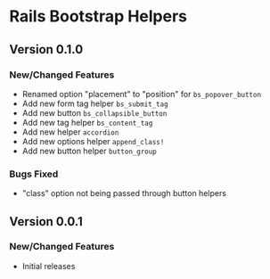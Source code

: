 # Rails Bootstrap Helpers

## Version 0.1.0

### New/Changed Features
* Renamed option "placement" to "position" for `bs_popover_button`
* Add new form tag helper `bs_submit_tag`
* Add new button `bs_collapsible_button`
* Add new tag helper `bs_content_tag`
* Add new helper `accordion`
* Add new options helper `append_class!`
* Add new button helper `button_group`

### Bugs Fixed
* "class" option not being passed through button helpers

## Version 0.0.1
### New/Changed Features
* Initial releases